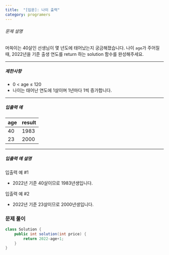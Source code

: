 ```yaml
---
title:  "[입문]: 나이 출력"
category: programers
---
```




###### 문제 설명

머쓱이는 40살인 선생님이 몇 년도에 태어났는지 궁금해졌습니다. 나이 `age`가 주어질 때, 2022년을 기준 출생 연도를 return 하는 solution 함수를 완성해주세요.

------

##### 제한사항

- 0 < age ≤ 120
- 나이는 태어난 연도에 1살이며 1년마다 1씩 증가합니다.

------

##### 입출력 예

| age  | result |
| ---- | ------ |
| 40   | 1983   |
| 23   | 2000   |

------

##### 입출력 예 설명

입출력 예 #1

- 2022년 기준 40살이므로 1983년생입니다.

입출력 예 #2

- 2022년 기준 23살이므로 2000년생입니다.



### 문제 풀이

```java
class Solution {
    public int solution(int price) {
        return 2022-age+1;
    }
}
```

